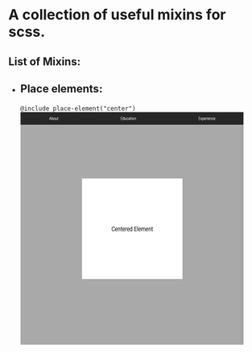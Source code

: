 # A collection of useful mixins for scss.

## List of Mixins:

-   ## Place elements:
    `@include place-element("center")`
    ![Image of element being centered](./images/place-elements.PNG)
